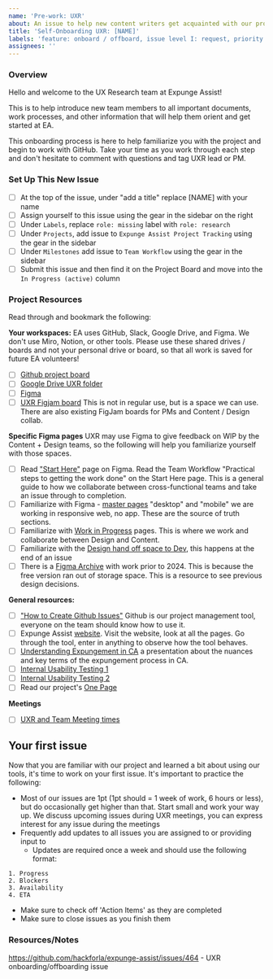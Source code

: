 ```yaml
---
name: 'Pre-work: UXR'
about: An issue to help new content writers get acquainted with our processes.
title: 'Self-Onboarding UXR: [NAME]'
labels: 'feature: onboard / offboard, issue level I: request, priority: medium, role: missing, size: 1pt'
assignees: ''
---
```


### Overview

Hello and welcome to the UX Research team at Expunge Assist!

This is to help introduce new team members to all important documents, work processes, and other information that will help them orient and get started at EA.

This onboarding process is here to help familiarize you with the project and begin to work with GitHub. Take your time as you work through each step and don't hesitate to comment with questions and tag UXR lead or PM. 

### Set Up This New Issue

- [ ] At the top of the issue, under "add a title" replace [NAME] with your name
- [ ] Assign yourself to this issue using the gear in the sidebar on the right
- [ ] Under `Labels`, replace `role: missing` label with `role: research`
- [ ] Under `Projects`, add issue to `Expunge Assist Project Tracking` using the gear in the sidebar
- [ ] Under `Milestones` add issue to `Team Workflow` using the gear in the sidebar
- [ ] Submit this issue and then find it on the Project Board and move into the `In Progress (active)` column

### Project Resources

Read through and bookmark the following:

**Your workspaces:**
EA uses GitHub, Slack, Google Drive, and Figma. We don't use Miro, Notion, or other tools. Please use these shared drives / boards and not your personal drive or board, so that all work is saved for future EA volunteers! 
- [ ] [Github project board](https://github.com/orgs/hackforla/projects/77/views/1)
- [ ] [Google Drive UXR folder](https://drive.google.com/drive/u/0/folders/19_poQEFMDggXKmbfkEqF8FwLuCu8d-Qn)
- [ ] [Figma](https://www.figma.com/file/hYqRxmBVtJbDv9DJXV6nra/Expunge-Assist-Main-Figma?type=design&node-id=0-1&mode=design)
- [ ] [UXR Figjam board](<https://www.figma.com/board/DQcMAN49OUsCieINIZbAh0/UXR-FigJam-board---Expunge-Assist?node-id=0-1&p=f&t=Ulzw4Z5xqoXcbvOv-0>) This is not in regular use, but is a space we can use. There are also existing FigJam boards for PMs and Content / Design collab.

**Specific Figma pages**
UXR may use Figma to give feedback on WIP by the Content + Design teams, so the following will help you familiarize yourself with those spaces.
- [ ] Read ["Start Here"](https://www.figma.com/file/hYqRxmBVtJbDv9DJXV6nra/Expunge-Assist-Main-Figma?type=design&node-id=2%3A21&mode=design&t=g8j5PA8CesPhD7N5-1) page on Figma. Read the Team Workflow "Practical steps to getting the work done" on the Start Here page. This is a general guide to how we collaborate between cross-functional teams and take an issue through to completion.
- [ ] Familiarize with Figma - [master pages](https://www.figma.com/file/hYqRxmBVtJbDv9DJXV6nra/Expunge-Assist-Main-Figma?type=design&node-id=2-37&mode=design) "desktop" and "mobile" we are working in responsive web, no app. These are the source of truth sections.
- [ ] Familiarize with [Work in Progress](https://www.figma.com/file/hYqRxmBVtJbDv9DJXV6nra/Expunge-Assist-Main-Figma?type=design&node-id=2349-24717&mode=design) pages. This is where we work and collaborate between Design and Content.
- [ ] Familiarize with the [Design hand off space to Dev](https://www.figma.com/file/hYqRxmBVtJbDv9DJXV6nra/Expunge-Assist-Main-Figma?type=design&node-id=2-38&mode=design), this happens at the end of an issue
- [ ] There is a [Figma Archive](https://www.figma.com/file/jaYLRw4dCTYhGYOI9aMehr/Expunge-Assist---Figma-Archive?type=design&node-id=4875-45387&mode=design) with work prior to 2024. This is because the free version ran out of storage space. This is a resource to see previous design decisions.

**General resources:**

- [ ] ["How to Create Github Issues"](https://github.com/hackforla/expunge-assist/wiki/How-to-Create-Issues) Github is our project management tool, everyone on the team should know how to use it.
- [ ] Expunge Assist [website](https://expungeassist.org/#/). Visit the website, look at all the pages. Go through the tool, enter in anything to observe how the tool behaves.
- [ ] [Understanding Expungement in CA](https://docs.google.com/presentation/d/1MGeAWeTl3C_Eg6rsrmzdzsc_vX2aY3YX-ODdVlDe21o/edit#slide=id.p) a presentation about the nuances and key terms of the expungement process in CA.
- [ ] [Internal Usability Testing 1](https://docs.google.com/document/d/1N0u7c1RwbxglQpLk_lIgbhDnAenMhCwNPazcNHI9aJI/edit?tab=t.0#heading=h.gpri51glck6b)
- [ ] [Internal Usability Testing 2](https://docs.google.com/presentation/d/1PH0c-MvX4HKfiEI9xZHUMM9YJFjGNsplaMNsCNbWqzI/edit#slide=id.geed4b67c62_0_0)
- [ ] Read our project's [One Page](https://docs.google.com/document/d/1SVgk4vH02oH7kUVbphKebrWMQNOMtzkIkpcksnHAULo/edit)

**Meetings**

- [ ] [UXR and Team Meeting times](https://github.com/hackforla/expunge-assist/wiki/Team-Weekly-Monthly-Meetings)

## Your first issue

Now that you are familiar with our project and learned a bit about using our tools, it's time to work on your first issue. It's important to practice the following:

- Most of our issues are 1pt (1pt should = 1 week of work, 6 hours or less), but do occasionally get higher than that. Start small and work your way up. We discuss upcoming issues during UXR meetings, you can express interest for any issue during the meetings
- Frequently add updates to all issues you are assigned to or providing input to
  - Updates are required once a week and should use the following format:

```
1. Progress
2. Blockers
3. Availability
4. ETA
```

- Make sure to check off 'Action Items' as they are completed
- Make sure to close issues as you finish them

### Resources/Notes

https://github.com/hackforla/expunge-assist/issues/464 - UXR onboarding/offboarding issue
